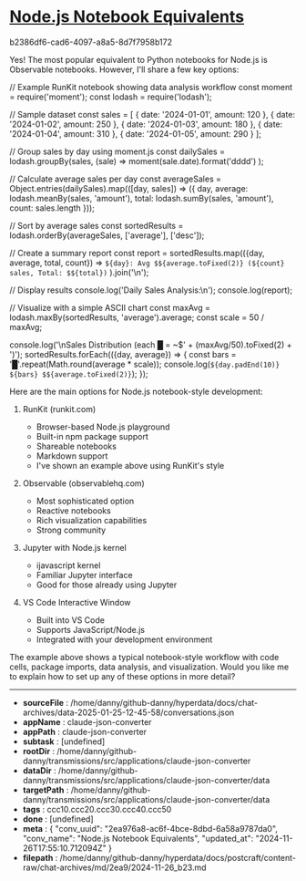 # [Node.js Notebook Equivalents](https://claude.ai/chat/2ea976a8-ac6f-4bce-8dbd-6a58a9787da0)

b2386df6-cad6-4097-a8a5-8d7f7958b172

 Yes! The most popular equivalent to Python notebooks for Node.js is Observable notebooks. However, I'll share a few key options:



<antArtifact identifier="nodejs-notebook" type="application/vnd.ant.code" language="javascript" title="Node.js Notebook Example using RunKit">
// Example RunKit notebook showing data analysis workflow
const moment = require('moment');
const lodash = require('lodash');

// Sample dataset
const sales = [
  { date: '2024-01-01', amount: 120 },
  { date: '2024-01-02', amount: 250 },
  { date: '2024-01-03', amount: 180 },
  { date: '2024-01-04', amount: 310 },
  { date: '2024-01-05', amount: 290 }
];

// Group sales by day using moment.js
const dailySales = lodash.groupBy(sales, (sale) => 
  moment(sale.date).format('dddd')
);

// Calculate average sales per day
const averageSales = Object.entries(dailySales).map(([day, sales]) => ({
  day,
  average: lodash.meanBy(sales, 'amount'),
  total: lodash.sumBy(sales, 'amount'),
  count: sales.length
}));

// Sort by average sales
const sortedResults = lodash.orderBy(averageSales, ['average'], ['desc']);

// Create a summary report
const report = sortedResults.map(({day, average, total, count}) => 
  `${day}: Avg $${average.toFixed(2)} (${count} sales, Total: $${total})`
).join('\n');

// Display results
console.log('Daily Sales Analysis:\n');
console.log(report);

// Visualize with a simple ASCII chart
const maxAvg = lodash.maxBy(sortedResults, 'average').average;
const scale = 50 / maxAvg;

console.log('\nSales Distribution (each █ = ~$' + (maxAvg/50).toFixed(2) + ')');
sortedResults.forEach(({day, average}) => {
  const bars = '█'.repeat(Math.round(average * scale));
  console.log(`${day.padEnd(10)} ${bars} $${average.toFixed(2)}`);
});
</antArtifact>

Here are the main options for Node.js notebook-style development:

1. RunKit (runkit.com)
   - Browser-based Node.js playground
   - Built-in npm package support
   - Shareable notebooks
   - Markdown support
   - I've shown an example above using RunKit's style

2. Observable (observablehq.com)
   - Most sophisticated option
   - Reactive notebooks
   - Rich visualization capabilities
   - Strong community

3. Jupyter with Node.js kernel
   - ijavascript kernel
   - Familiar Jupyter interface
   - Good for those already using Jupyter

4. VS Code Interactive Window
   - Built into VS Code
   - Supports JavaScript/Node.js
   - Integrated with your development environment

The example above shows a typical notebook-style workflow with code cells, package imports, data analysis, and visualization. Would you like me to explain how to set up any of these options in more detail?

---

* **sourceFile** : /home/danny/github-danny/hyperdata/docs/chat-archives/data-2025-01-25-12-45-58/conversations.json
* **appName** : claude-json-converter
* **appPath** : claude-json-converter
* **subtask** : [undefined]
* **rootDir** : /home/danny/github-danny/transmissions/src/applications/claude-json-converter
* **dataDir** : /home/danny/github-danny/transmissions/src/applications/claude-json-converter/data
* **targetPath** : /home/danny/github-danny/transmissions/src/applications/claude-json-converter/data
* **tags** : ccc10.ccc20.ccc30.ccc40.ccc50
* **done** : [undefined]
* **meta** : {
  "conv_uuid": "2ea976a8-ac6f-4bce-8dbd-6a58a9787da0",
  "conv_name": "Node.js Notebook Equivalents",
  "updated_at": "2024-11-26T17:55:10.712094Z"
}
* **filepath** : /home/danny/github-danny/hyperdata/docs/postcraft/content-raw/chat-archives/md/2ea9/2024-11-26_b23.md